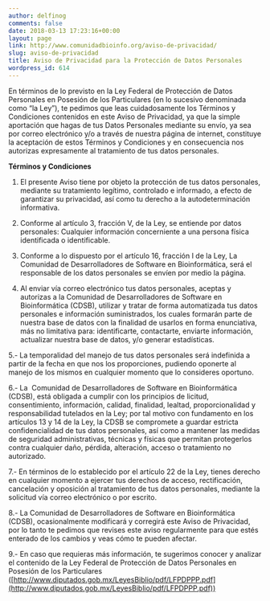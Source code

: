 ```yaml
---
author: delfinog
comments: false
date: 2018-03-13 17:23:16+00:00
layout: page
link: http://www.comunidadbioinfo.org/aviso-de-privacidad/
slug: aviso-de-privacidad
title: Aviso de Privacidad para la Protección de Datos Personales
wordpress_id: 614
---
```


En términos de lo previsto en la Ley Federal de Protección de Datos Personales en Posesión de los Particulares (en lo sucesivo denominada como “la Ley”), te pedimos que leas cuidadosamente los Términos y Condiciones contenidos en este Aviso de Privacidad, ya que la simple aportación que hagas de tus Datos Personales mediante su envío, ya sea por correo electrónico y/o a través de nuestra página de internet, constituye la aceptación de estos Términos y Condiciones y en consecuencia nos autorizas expresamente al tratamiento de tus datos personales.

**Términos y Condiciones**

1. El presente Aviso tiene por objeto la protección de tus datos personales, mediante su tratamiento legítimo, controlado e informado, a efecto de garantizar su privacidad, así como tu derecho a la autodeterminación informativa.

2. Conforme al artículo 3, fracción V, de la Ley, se entiende por datos personales: Cualquier información concerniente a una persona física identificada o identificable.

3. Conforme a lo dispuesto por el artículo 16, fracción I de la Ley, La Comunidad de Desarrolladores de Software en Bioinformática, será el responsable de los datos personales se envíen por medio la página.

4. Al enviar vía correo electrónico tus datos personales, aceptas y autorizas a la Comunidad de Desarrolladores de Software en Bioinformática (CDSB), utilizar y tratar de forma automatizada tus datos personales e información suministrados, los cuales formarán parte de nuestra base de datos con la finalidad de usarlos en forma enunciativa, más no limitativa para: identificarte, contactarte, enviarte información, actualizar nuestra base de datos, y/o generar estadísticas.

5.- La temporalidad del manejo de tus datos personales será indefinida a partir de la fecha en que nos los proporciones, pudiendo oponerte al manejo de los mismos en cualquier momento que lo consideres oportuno.

6.- La  Comunidad de Desarrolladores de Software en Bioinformática (CDSB), está obligada a cumplir con los principios de licitud, consentimiento, información, calidad, finalidad, lealtad, proporcionalidad y responsabilidad tutelados en la Ley; por tal motivo con fundamento en los artículos 13 y 14 de la Ley, la CDSB se compromete a guardar estricta confidencialidad de tus datos personales, así como a mantener las medidas de seguridad administrativas, técnicas y físicas que permitan protegerlos contra cualquier daño, pérdida, alteración, acceso o tratamiento no autorizado.

7.- En términos de lo establecido por el artículo 22 de la Ley, tienes derecho en cualquier momento a ejercer tus derechos de acceso, rectificación, cancelación y oposición al tratamiento de tus datos personales, mediante la solicitud vía correo electrónico o por escrito.

8.- La Comunidad de Desarrolladores de Software en Bioinformática (CDSB), ocasionalmente modificará y corregirá este Aviso de Privacidad, por lo tanto te pedimos que revises este aviso regularmente para que estés enterado de los cambios y veas cómo te pueden afectar.

9.- En caso que requieras más información, te sugerimos conocer y analizar el contenido de la Ley Federal de Protección de Datos Personales en Posesión de los Particulares ([http://www.diputados.gob.mx/LeyesBiblio/pdf/LFPDPPP.pdf](http://www.diputados.gob.mx/LeyesBiblio/pdf/LFPDPPP.pdf))
